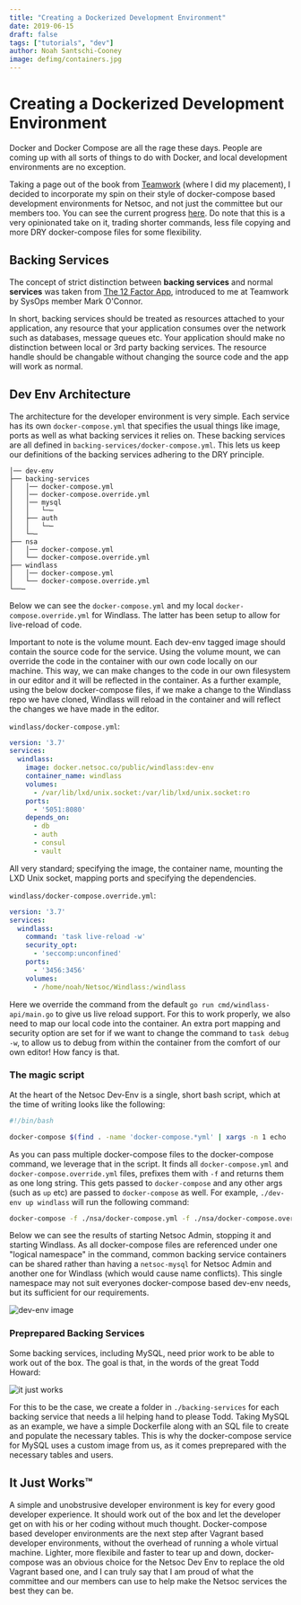 ```yaml
---
title: "Creating a Dockerized Development Environment"
date: 2019-06-15
draft: false
tags: ["tutorials", "dev"]
author: Noah Santschi-Cooney
image: defimg/containers.jpg
---
```


# Creating a Dockerized Development Environment

Docker and Docker Compose are all the rage these days. People are coming up with all sorts of things to do with Docker, and local development environments are no exception.

Taking a page out of the book from [Teamwork](https://teamwork.com) (where I did my placement), I decided to incorporate my spin on their style of docker-compose based development environments for Netsoc, and not just the committee but our members too. You can see the current progress [here](https://github.com/UCCNetworkingSociety/dev-env/). Do note that this is a very opinionated take on it, trading shorter commands, less file copying and more DRY docker-compose files for some flexibility.

## Backing Services

The concept of strict distinction between **backing services** and normal **services** was taken from [The 12 Factor App](https://12factor.net), introduced to me at Teamwork by SysOps member Mark O'Connor.

In short, backing services should be treated as resources attached to your application, any resource that your application consumes over the network such as databases, message queues etc. Your application should make no distinction between local or 3rd party backing services. The resource handle should be changable without changing the source code and the app will work as normal.

## Dev Env Architecture

The architecture for the developer environment is very simple. Each service has its own `docker-compose.yml` that specifies the usual things like image, ports as well as what backing services it relies on. These backing services are all defined in `backing-services/docker-compose.yml`. This lets us keep our definitions of the backing services adhering to the DRY principle.

```
│── dev-env
├── backing-services
│   │── docker-compose.yml
│   │── docker-compose.override.yml
│   │── mysql
│   │   └─⋯
│   ├── auth
│   │   └─⋯
│   └─⋯
├── nsa
│   │── docker-compose.yml
│   └── docker-compose.override.yml
├── windlass
│   │── docker-compose.yml
│   └── docker-compose.override.yml
└──⋯
```

Below we can see the `docker-compose.yml` and my local `docker-compose.override.yml` for Windlass. The latter has been setup to allow for live-reload of code.

Important to note is the volume mount. Each dev-env tagged image should contain the source code for the service. Using the volume mount, we can override the code in the container with our own code locally on our machine. This way, we can make changes to the code in our own filesystem in our editor and it will be reflected in the container. As a further example, using the below docker-compose files, if we make a change to the Windlass repo we have cloned, Windlass will reload in the container and will reflect the changes we have made in the editor.

`windlass/docker-compose.yml`:

```yaml
version: '3.7'
services:
  windlass:
    image: docker.netsoc.co/public/windlass:dev-env
    container_name: windlass
    volumes:
      - /var/lib/lxd/unix.socket:/var/lib/lxd/unix.socket:ro
    ports:
      - '5051:8080'
    depends_on:
      - db
      - auth
      - consul
      - vault
```

All very standard; specifying the image, the container name, mounting the LXD Unix socket, mapping ports and specifying the dependencies.

`windlass/docker-compose.override.yml`:

```yaml
version: '3.7'
services:
  windlass:
    command: 'task live-reload -w'
    security_opt:
      - 'seccomp:unconfined'
    ports:
      - '3456:3456'
    volumes:
      - /home/noah/Netsoc/Windlass:/windlass
```

Here we override the command from the default `go run cmd/windlass-api/main.go` to give us live reload support. For this to work properly, we also need to map our local code into the container.
An extra port mapping and security option are set for if we want to change the command to `task debug -w`, to allow us to debug from within the container from the comfort of our own editor! How fancy is that.

### The magic script

At the heart of the Netsoc Dev-Env is a single, short bash script, which at the time of writing looks like the following:

```bash
#!/bin/bash

docker-compose $(find . -name 'docker-compose.*yml' | xargs -n 1 echo '-f' | xargs echo) ${@:1}
```

As you can pass multiple docker-compose files to the docker-compose command, we leverage that in the script. It finds all `docker-compose.yml` and `docker-compose.override.yml` files, prefixes them with `-f` and returns them as one long string. This gets passed to `docker-compose` and any other args (such as `up` etc) are passed to `docker-compose` as well. For example, `./dev-env up windlass` will run the following command:

```bash
docker-compose -f ./nsa/docker-compose.yml -f ./nsa/docker-compose.override.yml -f ./windlass/docker-compose.yml -f ./windlass/docker-compose.override.yml -f ./backing-services/docker-compose.yml -f ./backing-services/docker-compose.override.yml up windlass
```

Below we can see the results of starting Netsoc Admin, stopping it and starting Windlass. As all docker-compose files are referenced under one "logical namespace" in the command, common backing service containers can be shared rather than having a `netsoc-mysql` for Netsoc Admin and another one for Windlass (which would cause name conflicts). This single namespace may not suit everyones docker-compose based dev-env needs, but its sufficient for our requirements.

![dev-env image](/post-images/docker-dev-env/docker-dev-env-term.jpg)

### Preprepared Backing Services

Some backing services, including MySQL, need prior work to be able to work out of the box. The goal is that, in the words of the great Todd Howard:

![it just works](https://i.ytimg.com/vi/CZFKWt3S2Ys/maxresdefault.jpg)

For this to be the case, we create a folder in `./backing-services` for each backing service that needs a lil helping hand to please Todd. Taking MySQL as an example, we have a simple Dockerfile along with an SQL file to create and populate the necessary tables. This is why the docker-compose service for MySQL uses a custom image from us, as it comes preprepared with the necessary tables and users.

## It Just Works™

A simple and unobstrusive developer environment is key for every good developer experience. It should work out of the box and let the developer get on with his or her coding without much thought. Docker-compose based developer environments are the next step after Vagrant based developer environments, without the overhead of running a whole virtual machine. Lighter, more flexibile and faster to tear up and down, docker-compose was an obvious choice for the Netsoc Dev Env to replace the old Vagrant based one, and I can truly say that I am proud of what the committee and our members can use to help make the Netsoc services the best they can be.
